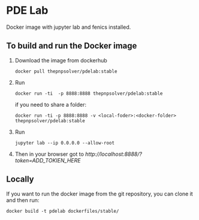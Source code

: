 # PDE Lab

Docker image with jupyter lab and fenics installed. 

## To build and run the Docker image

1. Download the image from dockerhub
   ```
   docker pull thepnpsolver/pdelab:stable
   ``` 
2. Run
   ```
   docker run -ti  -p 8888:8888 thepnpsolver/pdelab:stable
   ```
   if you need to share a folder:
   ```
   docker run -ti -p 8888:8888 -v <local-foder>:<docker-folder> thepnpsolver/pdelab:stable
   ```
3. Run
    ```
    jupyter lab --ip 0.0.0.0 --allow-root
    ```
4. Then in your browser got to *http://localhost:8888/?token=ADD_TOKIEN_HERE*

## Locally

If you want to run the docker image from the git repository, you can clone it and then run:
```
docker build -t pdelab dockerfiles/stable/
```